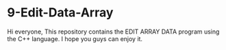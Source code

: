 # 9-Edit-Data-Array

Hi everyone, This repository contains the EDIT ARRAY DATA program using the C++ language. I hope you guys can enjoy it.
